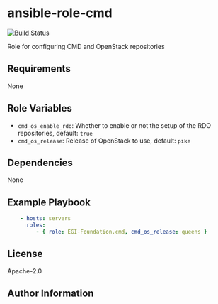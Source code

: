 # ansible-role-cmd

[![Build Status](https://travis-ci.org/EGI-Foundation/ansible-role-cmd.svg?branch=master)](https://travis-ci.org/EGI-Foundation/ansible-role-cmd)

Role for configuring CMD and OpenStack repositories


## Requirements

None

## Role Variables

* `cmd_os_enable_rdo`: Whether to enable or not the setup of the RDO repositories, default: `true`
* `cmd_os_release`: Release of OpenStack to use, default: `pike`


## Dependencies

None

## Example Playbook

```yaml
    - hosts: servers
      roles:
         - { role: EGI-Foundation.cmd, cmd_os_release: queens }
```

## License

Apache-2.0

## Author Information

<!--
Add the relevant contributors
-->
